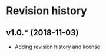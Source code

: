 Revision history
================



v1.0.* (2018-11-03)
-------------------

* Adding revision history and license
